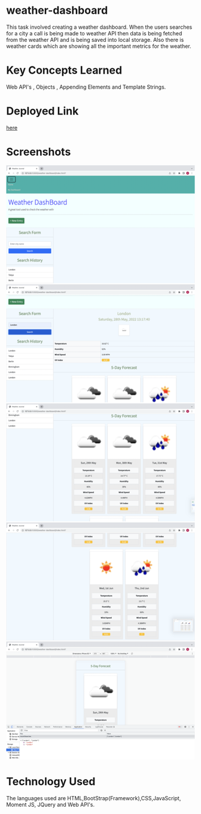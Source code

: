 # weather-dashboard

This task involved creating a weather dashboard. When the users searches for a city a call is being made to weather API then data is being fetched from the weather API and is being saved into local storage. Also there is weather cards which are showing all the important metrics for the weather.

# Key Concepts Learned

Web API's , Objects , Appending Elements and Template Strings.

# Deployed Link

[here](https://aosman0.github.io/weather-dashboard/)

# Screenshots

![screenshot-1](./assets/images/Screenshot%202022-05-28%20at%2012.17.35.png)
![screenshot-2](./assets/images/Screenshot%202022-05-28%20at%2012.17.49.png)
![screenshot-3](./assets/images/Screenshot%202022-05-28%20at%2012.17.55.png)
![screenshot-4](./assets/images/Screenshot%202022-05-28%20at%2012.17.57.png)
![screenshot-5](./assets/images/Screenshot%202022-05-28%20at%2012.18.14.png)

# Technology Used

The languages used are HTML,BootStrap(Framework),CSS,JavaScript, Moment JS, JQuery and Web API's.
